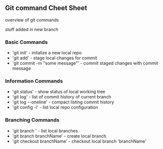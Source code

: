 ## Git command Cheet Sheet

overview of git commands

stuff added in new branch

### Basic Commands

* 'git init' - initalize a new local repo
* 'git add' - stage local changes for commit
* 'git commit -m "some message"' - commit staged changes with commit message

### Information Commands

* 'git status' - show status of local working tree
* 'git log' - list of commit history of current branch
* 'git log --oneline' - compact listing commit history
* 'git config -l' - list local repo configuration

### Branching Commands

* 'git branch ' - list local branches
* 'git branch branchName' - create local branch
* 'git checkout branchName' - checkout local branch 'branchName'
